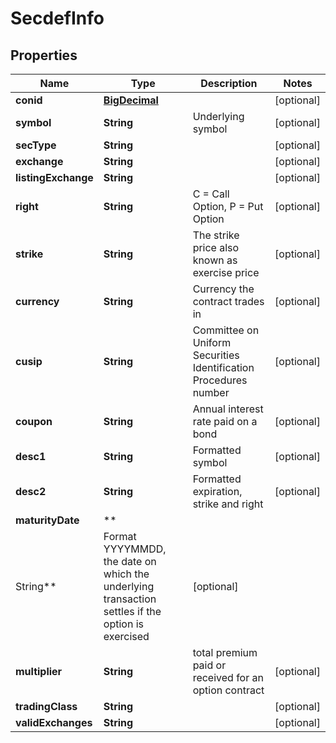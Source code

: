 # SecdefInfo

## Properties

Name | Type | Description | Notes
------------ | ------------- | ------------- | -------------
**conid** | [**BigDecimal**](BigDecimal.md) |  |  [optional]
**symbol** | **String** | Underlying symbol |  [optional]
**secType** | **String** |  |  [optional]
**exchange** | **String** |  |  [optional]
**listingExchange** | **String** |  |  [optional]
**right** | **String** | C &#x3D; Call Option, P &#x3D; Put Option |  [optional]
**strike** | **String** | The strike price also known as exercise price |  [optional]
**currency** | **String** | Currency the contract trades in |  [optional]
**cusip** | **String** | Committee on Uniform Securities Identification Procedures number |  [optional]
**coupon** | **String** | Annual interest rate paid on a bond |  [optional]
**desc1** | **String** | Formatted symbol |  [optional]
**desc2** | **String** | Formatted expiration, strike and right |  [optional]
**maturityDate** | **
String** | Format YYYYMMDD, the date on which the underlying transaction settles if the option is exercised |  [optional]
**multiplier** | **String** | total premium paid or received for an option contract |  [optional]
**tradingClass** | **String** |  |  [optional]
**validExchanges** | **String** |  |  [optional]



